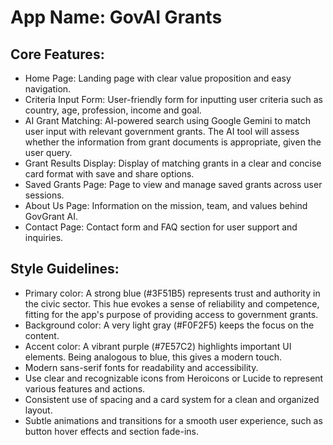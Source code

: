 # **App Name**: GovAI Grants

## Core Features:

- Home Page: Landing page with clear value proposition and easy navigation.
- Criteria Input Form: User-friendly form for inputting user criteria such as country, age, profession, income and goal.
- AI Grant Matching: AI-powered search using Google Gemini to match user input with relevant government grants. The AI tool will assess whether the information from grant documents is appropriate, given the user query.
- Grant Results Display: Display of matching grants in a clear and concise card format with save and share options.
- Saved Grants Page: Page to view and manage saved grants across user sessions.
- About Us Page: Information on the mission, team, and values behind GovGrant AI.
- Contact Page: Contact form and FAQ section for user support and inquiries.

## Style Guidelines:

- Primary color: A strong blue (#3F51B5) represents trust and authority in the civic sector. This hue evokes a sense of reliability and competence, fitting for the app's purpose of providing access to government grants.
- Background color: A very light gray (#F0F2F5) keeps the focus on the content.
- Accent color: A vibrant purple (#7E57C2) highlights important UI elements. Being analogous to blue, this gives a modern touch.
- Modern sans-serif fonts for readability and accessibility.
- Use clear and recognizable icons from Heroicons or Lucide to represent various features and actions.
- Consistent use of spacing and a card system for a clean and organized layout.
- Subtle animations and transitions for a smooth user experience, such as button hover effects and section fade-ins.